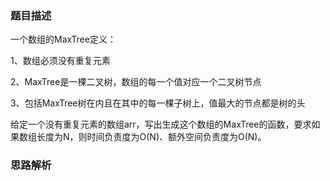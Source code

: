 ### 题目描述

一个数组的MaxTree定义：

1、数组必须没有重复元素

2、MaxTree是一棵二叉树，数组的每一个值对应一个二叉树节点

3、包括MaxTree树在内且在其中的每一棵子树上，值最大的节点都是树的头

给定一个没有重复元素的数组arr，写出生成这个数组的MaxTree的函数，要求如果数组长度为N，则时间负责度为O(N)、额外空间负责度为O(N)。


### 思路解析

